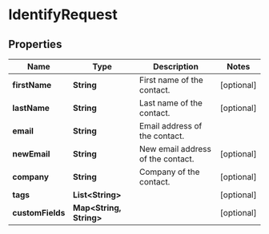 

# IdentifyRequest


## Properties

| Name | Type | Description | Notes |
|------------ | ------------- | ------------- | -------------|
|**firstName** | **String** | First name of the contact. |  [optional] |
|**lastName** | **String** | Last name of the contact. |  [optional] |
|**email** | **String** | Email address of the contact. |  |
|**newEmail** | **String** | New email address of the contact. |  [optional] |
|**company** | **String** | Company of the contact. |  [optional] |
|**tags** | **List&lt;String&gt;** |  |  [optional] |
|**customFields** | **Map&lt;String, String&gt;** |  |  [optional] |



